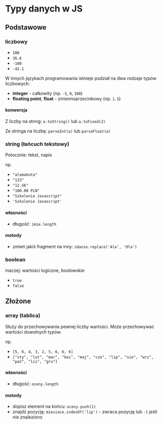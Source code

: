 # Typy danych w JS

## Podstawowe

### liczbowy
* `100`
* `36.6`
* `-100`
* `-42.1`
  
W innych językach programowania istnieje podział na dwa rodzaje typów liczbowych:
- **integer** - całkowity (np. `-5`, `0`, `100`)
- **floating point**, **float** - zmiennoprzecinkowy (np. `1.5`)

#### konwersja
Z liczby na string: `a.toString()` lub `a.toFixed(2)`

Ze stringa na liczbę: `parseInt(a)` lub `parseFloat(a)`

### string (łańcuch tekstowy)
Potocznie: tekst, napis

np.
* `"alamakota"`
* `"123"`
* `"12.56"`
* `"100.00 PLN"`
* `"Szkolenie Javascript"`
* `'Szkolenie Javascript'`

#### własności
- długość: `imie.length`

#### metody
- zmień jakiś fragment na inny: `zdanie.replace('Ala', 'Ola')`


### boolean
inaczej: wartości logiczne, boolowskie

* `true`
* `false`

## Złożone

### array (tablica)

Służy do przechowywania pewnej liczby wartości. Może przechowywać wartości dowolnych typów.

np.
* `[5, 6, 4, 3, 2, 5, 6, 6, 6]`
* `["sty", "lut", "mar", "kwi", "maj", "cze", "lip", "sie", "wrz", "paź", "lis", "gru"]`

#### własności
- długość: `oceny.length`

#### metody
- dopisz element na końcu: `oceny.push(1)`
- znajdź pozycję: `miesiace.indexOf('lip')` - zwraca pozycję lub `-1` jeśli nie znaleziono